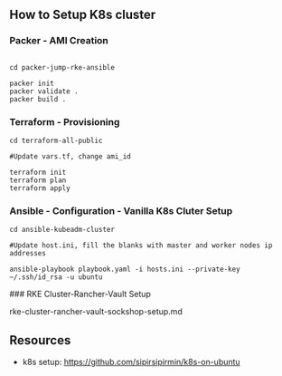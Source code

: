 
## How to Setup K8s cluster 

### Packer - AMI Creation
```

cd packer-jump-rke-ansible

packer init
packer validate .
packer build .

```

### Terraform - Provisioning
```
cd terraform-all-public

#Update vars.tf, change ami_id

terraform init
terraform plan
terraform apply

```

### Ansible - Configuration - Vanilla K8s Cluter Setup
```
cd ansible-kubeadm-cluster

#Update host.ini, fill the blanks with master and worker nodes ip addresses

ansible-playbook playbook.yaml -i hosts.ini --private-key ~/.ssh/id_rsa -u ubuntu

```

### RKE Cluster-Rancher-Vault Setup

rke-cluster-rancher-vault-sockshop-setup.md

## Resources
* k8s setup: https://github.com/sipirsipirmin/k8s-on-ubuntu


